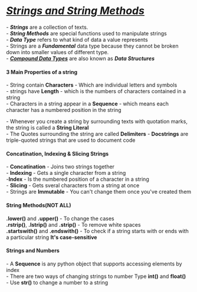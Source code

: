 <h1><u><i>Strings and String Methods</i></u></h1>
<p>
- <b><i>Strings</i></b> are a collection of texts. <br>
- <b><i>String Methods</i></b> are special functions used to manipulate strings <br>
- <b><i>Data Type</i></b> refers to what kind of data a value represents <br>
- Strings are a <b><i>Fundamental</i></b> data type because they cannot be broken down into smaller values of different type.<br>
- <b><i><u>Compound Data Types</u></i></b> are also known as <b><i>Data Structures</i></b>
</p>
<p>
  <h4><b>3 Main Properties of a string</b></h4>
- String contain <b>Characters</b> - Which are individual letters and symbols <br>
- strings have <b>Length</b> - which is the numbers of characters contained in a string <br>
- Characters in a string appear in a <b>Sequence</b> - which means each character has a numbered position in the string
</p>
<p>
 - Whenever you create a string by surrounding texts with quotation marks, the string is called a <b>String Literal</b> <br>
- The Quotes surrounding the string are called <b>Delimiters</b>
- <b>Docstrings</b> are triple-quoted strings that are used to document code
</p>
<p>
  <h4>Concatination, Indexing & Slicing Strings</h4>
  - <b>Concatination</b> - Joins two strings together <br>
  - <b>Indexing</b> - Gets a single character from a string <br>
  -<b>Index</b> - Is the numbered position of a character in a string <br>
  - <b>Slicing</b> - Gets sveral characters from a string at once <br>
  - Strings are <b>Immutable</b> - You can't change them once you've created them
</p>

<p>
  <h4>String Methods(NOT ALL)</h4>
  <b>.lower()</b> and <b>.upper()</b> - To change the cases <br>
  <b>.rstrip()</b>, <b>.lstrip()</b> and <b>.strip()</b> - To remove white spaces <br>
  <b>.startswith()</b> and <b>.endswith()</b> - To check if a string starts with or ends with a particular string <b>It's case-sensitive</b>
  
</p>
<p>
  <h4>Strings and Numbers</h4>
  - A <b>Sequence</b> is any python object that supports accessing elements by index <br>
  - There are two ways of changing strings to number Type <b>int()</b> and <b>float()</b> <br>
  - Use <b>str()</b> to change a number to a string
</p>

<p>
  <h3></h3>
</p>
